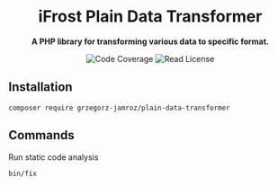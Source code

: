 <h1 align="center">iFrost Plain Data Transformer</h1>

<p align="center">
    <strong>A PHP library for transforming various data to specific format.</strong>
</p>

<p align="center">
    <img src="https://img.shields.io/badge/php->=7.4-blue?colorB=%238892BF" alt="Code Coverage">  
    <img src="https://img.shields.io/badge/license-MIT-blue?style=flat-square&colorB=darkcyan" alt="Read License">
</p>

## Installation

```
composer require grzegorz-jamroz/plain-data-transformer
```

## Commands

Run static code analysis

```
bin/fix
```

